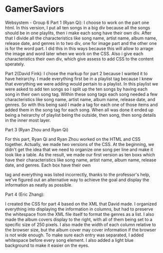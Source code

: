 # GamerSaviors
Websystem - Group 6
Part 1 (Ryan Qi):
  I choose to work on the part one html. In this version, I put all ten songs in a big div because all the songs should be in one playlits, then i make each song have their own div. After that I divide all the characteristics like song name, artist name, album name, release date, and genres in to two div, one for image part and the other one is for the word part. I did this in this ways because this will allow to arrage the image and word later when we work on the CSS. Also i give each characteristics their own div, which give assess to add CSS to the content sperately. 

Part 2(David Fink):
  I chose the markup for part 2 because I wanted it to have heirarchy. I made everything first be in a playlist tag because I knew that everything we were adding would pertain to a playlist. In this playlist we were asked to add ten songs so I split up the ten songs by having each song in their own song tag. Within these song tags each song needed a few characteristics like song name, artist name, album name, release date, and genres. So with this being said I made a tag for each one of those items and added them in the song tag for each song. When all was done it ended up being a heirarchy of playlist being the outside, then song, then song details in the inner most layer.
  
Part 3 (Ryan Zhou and Ryan Qi)    
  
  For this part, Ryan Qi and Ryan Zhou worked on the HTML and CSS together. Actually, we made two versions of the CSS. At the beginning, we didn't get the idea that we need to organize one song per line and make it look like a table. As the result, we made our first version as ten boxs which have their characteristics like song name, artist name, album name, release date, and genres. Each box have their own <div> tag and everything was listed incorrectly, thanks to the professor's help, we've figured out an alternative way to achieve the goal and display the information as neatly as possible. 
  
Part 4 (Eric Zhang):

  I created the CSS for part 4 based on the XML that David made. I organized everything into displaying the information in columns, but had to preserve the whitespace from the XML file itself to format the genres as a list. I also made the album covers display to the right, with all of them being set to a specific size of 250 pixels. I also made the width of each column relative to the browser size, but the album cover may cover information if the browser is not wide enough. To make sure each entry was separated, I added whitespace before every song element. I also added a light blue background to make it easier on the eyes.
